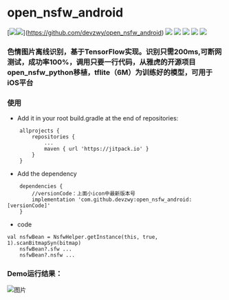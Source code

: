 # open_nsfw_android
[[![](https://jitpack.io/v/devzwy/open_nsfw_android.svg)](https://jitpack.io/#devzwy/open_nsfw_android)![](https://img.shields.io/badge/Base-TensorFlow-brightgreen.svg)](https://github.com/devzwy/open_nsfw_android) [![](https://img.shields.io/badge/license-Apache%202-green.svg)](https://www.apache.org/licenses/LICENSE-2.0)
[![](https://img.shields.io/badge/%E4%BD%9C%E8%80%85-赵文贇-orange.svg)](https://github.com/devzwy/open_nsfw_android) [![](https://img.shields.io/badge/QQ-3648415-brightgreen.svg)](https://github.com/devzwy/KUtils) [![](https://img.shields.io/badge/微信-admin_zwy-brightgreen.svg)](https://github.com/devzwy/open_nsfw_android) [![](https://img.shields.io/badge/Mail-dev_zwy@aliyun.com-green.svg)](https://github.com/devzwy/open_nsfw_android)

### 色情图片离线识别，基于TensorFlow实现。识别只需200ms,可断网测试，成功率100%，调用只要一行代码，从雅虎的开源项目open_nsfw_python移植，tflite（6M）为训练好的模型，可用于iOS平台

### 使用
- Add it in your root build.gradle at the end of repositories:
```
	allprojects {
		repositories {
			...
			maven { url 'https://jitpack.io' }
		}
	}
```
- Add the dependency
```
	dependencies {
	    //versionCode：上面小icon中最新版本号
		implementation 'com.github.devzwy:open_nsfw_android:[versionCode]'
	}
```
- code

```
val nsfwBean = NsfwHelper.getInstance(this, true, 1).scanBitmapSyn(bitmap)
    nsfwBean?.sfw ...
    nsfwBean?.nsfw ...
```
### Demo运行结果：
![图片](https://github.com/devzwy/open_nsfw_android/blob/master/img/1.png)